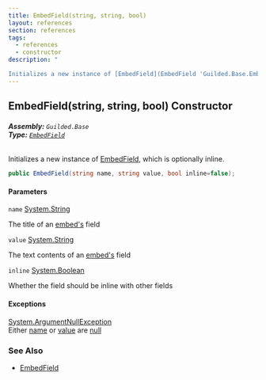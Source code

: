 ```yaml
---
title: EmbedField(string, string, bool)
layout: references
section: references
tags:
  - references
  - constructor
description: "

Initializes a new instance of [EmbedField](EmbedField 'Guilded.Base.Embeds.EmbedField'), which is optionally inline."
---
```


## EmbedField(string, string, bool) Constructor
###### **Assembly:** `Guilded.Base`<br/>**Type:** [`EmbedField`](EmbedField 'Guilded.Base.Embeds.EmbedField')

Initializes a new instance of [EmbedField](EmbedField 'Guilded.Base.Embeds.EmbedField'), which is optionally inline.

```csharp
public EmbedField(string name, string value, bool inline=false);
```
#### Parameters

<a name='Guilded.Base.Embeds.EmbedField.EmbedField(string,string,bool).name'></a>

`name` [System.String](https://docs.microsoft.com/en-us/dotnet/api/System.String 'System.String')

The title of an [embed's](Embed 'Guilded.Base.Embeds.Embed') field

<a name='Guilded.Base.Embeds.EmbedField.EmbedField(string,string,bool).value'></a>

`value` [System.String](https://docs.microsoft.com/en-us/dotnet/api/System.String 'System.String')

The text contents of an [embed's](Embed 'Guilded.Base.Embeds.Embed') field

<a name='Guilded.Base.Embeds.EmbedField.EmbedField(string,string,bool).inline'></a>

`inline` [System.Boolean](https://docs.microsoft.com/en-us/dotnet/api/System.Boolean 'System.Boolean')

Whether the field should be inline with other fields

#### Exceptions

[System.ArgumentNullException](https://docs.microsoft.com/en-us/dotnet/api/System.ArgumentNullException 'System.ArgumentNullException')  
Either [name](EmbedField.EmbedField(string,string,bool)#Guilded.Base.Embeds.EmbedField.EmbedField(string,string,bool).name 'Guilded.Base.Embeds.EmbedField.EmbedField(string, string, bool).name') or [value](EmbedField.EmbedField(string,string,bool)#Guilded.Base.Embeds.EmbedField.EmbedField(string,string,bool).value 'Guilded.Base.Embeds.EmbedField.EmbedField(string, string, bool).value') are [null](https://docs.microsoft.com/en-us/dotnet/csharp/language-reference/keywords/null 'https://docs.microsoft.com/en-us/dotnet/csharp/language-reference/keywords/null')

### See Also
- [EmbedField](EmbedField 'Guilded.Base.Embeds.EmbedField')
